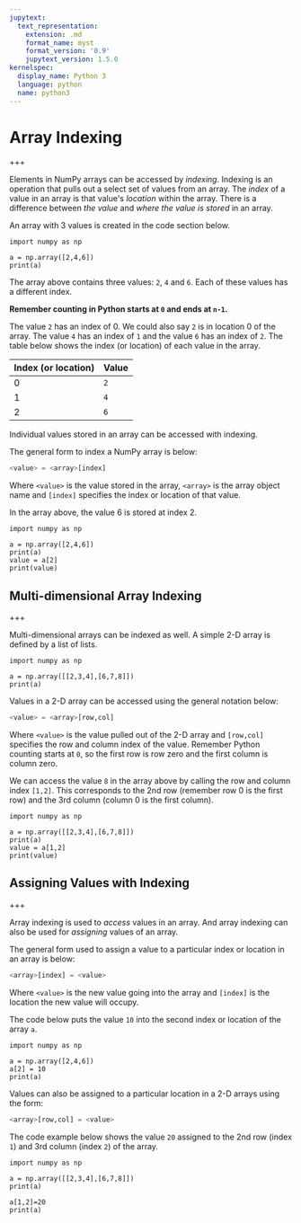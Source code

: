 ```yaml
---
jupytext:
  text_representation:
    extension: .md
    format_name: myst
    format_version: '0.9'
    jupytext_version: 1.5.0
kernelspec:
  display_name: Python 3
  language: python
  name: python3
---
```


# Array Indexing

+++

Elements in NumPy arrays can be accessed by _indexing_. Indexing is an operation that pulls out a select set of values from an array. The _index_ of a value in an array is that value's _location_ within the array. There is a difference between _the value_ and _where the value is stored_ in an array.

An array with 3 values is created in the code section below.

```{code-cell} ipython3
import numpy as np

a = np.array([2,4,6])
print(a)
```

The array above contains three values: ```2```, ```4``` and ```6```. Each of these values has a different index.

**Remember counting in Python starts at ```0``` and ends at ```n-1```.**

The value ```2``` has an index of 0. We could also say ```2``` is in location 0 of the array. The value ```4``` has an index of ```1``` and the value ```6``` has an index of ```2```. The table below shows the index (or location) of each value in the array.

| Index (or location) | Value |
| --- | ---|
| 0 | ```2``` |
| 1 | ```4``` |
| 2 | ```6``` |

Individual values stored in an array can be accessed with indexing.

The general form to index a NumPy array is below:

```python
<value> = <array>[index]
```

Where ```<value>``` is the value stored in the array, ```<array>``` is the array object name and ```[index]``` specifies the index or location of that value.

In the array above, the value 6 is stored at index 2.

```{code-cell} ipython3
import numpy as np

a = np.array([2,4,6])
print(a)
value = a[2]
print(value)
```

## Multi-dimensional Array Indexing

+++

Multi-dimensional arrays can be indexed as well. A simple 2-D array is defined by a list of lists.

```{code-cell} ipython3
import numpy as np

a = np.array([[2,3,4],[6,7,8]])
print(a)
```

Values in a 2-D array can be accessed using the general notation below:

```python
<value> = <array>[row,col]
```

Where ```<value>``` is the value pulled out of the 2-D array and ```[row,col]``` specifies the row and column index of the value. Remember Python counting starts at ```0```, so the first row is row zero and the first column is column zero.

We can access the value ```8``` in the array above by calling the row and column index ```[1,2]```.  This corresponds to the 2nd row (remember row 0 is the first row) and the 3rd column (column 0 is the first column).

```{code-cell} ipython3
import numpy as np

a = np.array([[2,3,4],[6,7,8]])
print(a)
value = a[1,2]
print(value)
```

## Assigning Values with Indexing

+++

Array indexing is used to _access_ values in an array. And array indexing can also be used for _assigning_ values of an array.

The general form used to assign a value to a particular index or location in an array is below:

```python
<array>[index] = <value>
```

Where ```<value>``` is the new value going into the array and ```[index]``` is the location the new value will occupy.

The code below puts the value ```10``` into the second index or location of the array ```a```.

```{code-cell} ipython3
import numpy as np

a = np.array([2,4,6])
a[2] = 10
print(a)
```

Values can also be assigned to a particular location in a 2-D arrays using the form:

```python
<array>[row,col] = <value>
```

The code example below shows the value ```20``` assigned to the 2nd row (index ```1```) and 3rd column (index ```2```) of the array.

```{code-cell} ipython3
import numpy as np

a = np.array([[2,3,4],[6,7,8]])
print(a)

a[1,2]=20
print(a)
```

```{code-cell} ipython3

```
